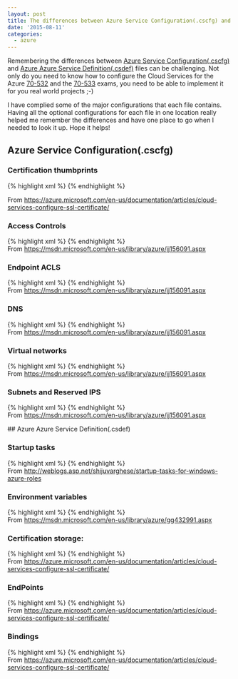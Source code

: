 ```yaml
---
layout: post
title: The differences between Azure Service Configuration(.cscfg) and Azure Service Definition(.csdef) Files
date: '2015-08-11'
categories:
  - azure
---
```


Remembering the differences between [Azure Service Configuration(.cscfg)](#cscfg) and [Azure Azure Service Definition(.csdef)](#csdef) files can be challenging.  Not only do you need to know how to configure the Cloud Services for the Azure [70-532](https://www.microsoft.com/learning/en-us/exam-70-532.aspx) and the [70-533](https://www.microsoft.com/learning/en-us/exam-70-533.aspx) exams, you need to be able to implement it for you real world projects ;-)

I have complied some of the major configurations that each file contains.  Having all the optional configurations for each file in one location really helped me remember the differences and have one place to go when I needed to look it up.  Hope it helps!

## <a name="cscfg"></a> Azure Service Configuration(.cscfg)

### Certification thumbprints
{% highlight xml %}
<Role name="Deployment">
    <Certificates>
        <Certificate name="SampleCertificate"
            thumbprint="9427befa18ec6865a9ebdc79d4c38de50e6316ff"
            thumbprintAlgorithm="sha1" />
    </Certificates>
</Role>
{% endhighlight %}  

From <https://azure.microsoft.com/en-us/documentation/articles/cloud-services-configure-ssl-certificate/>

### Access Controls
{% highlight xml %}
<ServiceConfiguration>
  <NetworkConfiguration>
    <AccessControls>
      <AccessControl name="aclName1">
        <Rule order="<rule-order>" action="<rule-action>" remoteSubnet="<subnet-address>" description="rule-description"/>
      </AccessControl>
    </AccessControls>
  </NetworkConfiguration>
</ServiceConfiguration>
{% endhighlight %}  
From <https://msdn.microsoft.com/en-us/library/azure/jj156091.aspx>

### Endpoint ACLS
{% highlight xml %}
<EndpointAcls>
      <EndpointAcl role="<role-name>" endpoint="<endpoint-name>" accessControl="<acl-name>"/>
</EndpointAcls>
{% endhighlight %}  
From <https://msdn.microsoft.com/en-us/library/azure/jj156091.aspx>

### DNS
{% highlight xml %}
<Dns>
      <DnsServers>
        <DnsServer name="<server-name>" IPAddress="<server-address>" />
      </DnsServers>
</Dns>
{% endhighlight %}  
From <https://msdn.microsoft.com/en-us/library/azure/jj156091.aspx>

### Virtual networks
{% highlight xml %}
<VirtualNetworkSite name="<site-name>"/>
{% endhighlight %}  
From <https://msdn.microsoft.com/en-us/library/azure/jj156091.aspx>

### Subnets and Reserved IPS
{% highlight xml %}
<AddressAssignments>
      <InstanceAddress roleName="<role-name>">
        <Subnets>
          <Subnet name="<subnet-name>"/>
        </Subnets>
      </InstanceAddress>
      <ReservedIPs>
        <ReservedIP name="<reserved-ip-name>"/>
      </ReservedIPs>
</AddressAssignments>
{% endhighlight %}  
From <https://msdn.microsoft.com/en-us/library/azure/jj156091.aspx>


##<a name="csdef"></a> Azure Azure Service Definition(.csdef)

### Startup tasks
{% highlight xml %}
<WebRole name="WebRole1" vmsize="Small">
    <Startup>
     <Task commandLine="install.cmd" executionContext="elevated" />
    </Startup>
</WebRole>
{% endhighlight %}  
From <http://weblogs.asp.net/shijuvarghese/startup-tasks-for-windows-azure-roles>

### Environment variables
{% highlight xml %}
<WebRole name="WebRole1">
      <Runtime>
         <Environment>
            <Variable name="MyEnvironmentVariable" value="MyVariableValue" />
         </Environment>
      </Runtime>
</WebRole>
{% endhighlight %}  
From <https://msdn.microsoft.com/en-us/library/azure/gg432991.aspx>

### Certification storage:
{% highlight xml %}
<WebRole name="CertificateTesting" vmsize="Small">
    <Certificates>
        <Certificate name="SampleCertificate"
                     storeLocation="LocalMachine"
                     storeName="CA" />
    </Certificates>
</WebRole>
{% endhighlight %}  
From <https://azure.microsoft.com/en-us/documentation/articles/cloud-services-configure-ssl-certificate/>

### EndPoints
{% highlight xml %}
<WebRole name="CertificateTesting" vmsize="Small">
    <Endpoints>
        <InputEndpoint name="HttpsIn" protocol="https" port="443"
            certificate="SampleCertificate" />
    </Endpoints>
</WebRole>
{% endhighlight %}  
From <https://azure.microsoft.com/en-us/documentation/articles/cloud-services-configure-ssl-certificate/>

### Bindings
{% highlight xml %}
<WebRole name="CertificateTesting" vmsize="Small">
    <Sites>
        <Site name="Web">
            <Bindings>
                <Binding name="HttpsIn" endpointName="HttpsIn" />
            </Bindings>
        </Site>
    </Sites>
</WebRole>
{% endhighlight %}  
From <https://azure.microsoft.com/en-us/documentation/articles/cloud-services-configure-ssl-certificate/>
